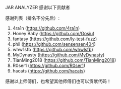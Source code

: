 JAR ANALYZER 感谢以下贡献者

感谢列表（排名不分先后）:

1. 4ra1n (https://github.com/4ra1n)
2. Honey Baby (https://github.com/Gosiu)
3. fantasy (https://github.com/ly-test-fuzz)
4. phil (https://github.com/sensensen404)
5. whw1sfb (https://github.com/whwlsfb)
6. MyDynasty (https://github.com/MyDynasty)
7. TianMing2018 (https://github.com/TianMing2018)
8. R0ser1 (https://github.com/R0ser1)
9. hacats (https://github.com/hacats)

感谢以上师傅们，也希望其他师傅们也可以贡献代码！